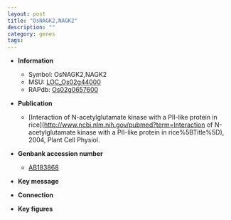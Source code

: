 ```yaml
---
layout: post
title: "OsNAGK2,NAGK2"
description: ""
category: genes
tags: 
---
```


* **Information**  
    + Symbol: OsNAGK2,NAGK2  
    + MSU: [LOC_Os02g44000](http://rice.plantbiology.msu.edu/cgi-bin/ORF_infopage.cgi?orf=LOC_Os02g44000)  
    + RAPdb: [Os02g0657600](http://rapdb.dna.affrc.go.jp/viewer/gbrowse_details/irgsp1?name=Os02g0657600)  

* **Publication**  
    + [Interaction of N-acetylglutamate kinase with a PII-like protein in rice](http://www.ncbi.nlm.nih.gov/pubmed?term=Interaction of N-acetylglutamate kinase with a PII-like protein in rice%5BTitle%5D), 2004, Plant Cell Physiol.

* **Genbank accession number**  
    + [AB183868](http://www.ncbi.nlm.nih.gov/nuccore/AB183868)

* **Key message**  

* **Connection**  

* **Key figures**  


